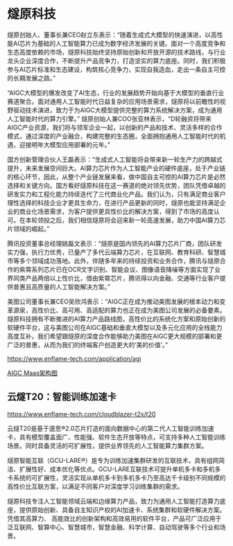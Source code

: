 # 燧原科技

燧原创始人、董事长兼CEO赵立东表示：“随着生成式大模型的快速演进，以高性能AI芯片为基础的人工智能算力已成为数字经济发展的关键。面对一个高度竞争和生态高度依赖的市场，燧原科技始终坚持原始创新和开放开源的技术路线，与行业龙头企业深度合作，不断提升产品竞争力，打造坚实的算力底座。同时，我们积极参与AI芯片标准和生态建设，构筑核心竞争力，实现自我造血，走出一条自主可控的长期发展之路。”



“AIGC大模型的爆发改变了AI生态，行业的发展趋势开始向基于大模型的垂直行业赛道聚合。面对通用人工智能时代日益复杂的应用场景需求，燧原将以前瞻性的视野驱动技术演进，致力于为AIGC大模型提供完整的算力系统解决方案，成为通用人工智能时代的算力引擎。” 燧原创始人兼COO张亚林表示，“D轮融资将带来AIGC产业资源，我们将与领军企业一起，以创新的产品和技术、灵活多样的合作模式，通过深度的产业融合，构建完整的生态圈，全面拥抱通用人工智能时代的机遇，迎接明年大模型应用部署的元年。”



国方创新管理合伙人王磊表示：“生成式人工智能将会带来新一轮生产力的跨越式提升，未来发展空间巨大。AI算力芯片作为人工智能产业的硬件底座，处于产业链的核心环节，因此，从整个产业链发展来看，做中国自主可控的AI算力芯片是必然选择和关键方向。国方看好燧原科技在这一赛道的绝对领先优势，团队凭借卓越的研发实力和工程化能力持续迭代了三代商业化产品。我们认为，只有满足商业客户理性选择的科技企业才更具生命力，在进行产品更新的同时，燧原也能坚持满足企业的商业化场景需求，为客户提供更具性价比的解决方案，得到了市场的高度认可。在本轮领投之后，我们相信燧原将会迎来新一轮高速发展，助力中国AI算力芯片领域的崛起。”



腾讯投资董事总经理姚磊文表示：“燧原是国内领先的AI算力芯片厂商，团队研发实力强，执行力优秀，已量产了多代云端算力芯片，在互联网、教育科研、智慧城市等多个领域成功落地。此外，伴随多年来的持续投资和业务合作，腾讯与燧原合作的紫霄系列芯片已在OCR文字识别、智能会议、图像语音降噪等方面实现了业界同类产品两倍以上性价比，借由紫霄芯片，腾讯得以向金融、交通等行业客户提供普惠且高质量的人工智能解决方案。”



美图公司董事长兼CEO吴欣鸿表示：“AIGC正在成为推动美图发展的根本动力和变革源泉，高性价比、高可用、高适配的算力也正在成为美图公司发展的必备要素。燧原科技拥有不断推进的AI算力产品路线图，高性价比的系统化方案和原始创新的软硬件平台，这与美图公司在AIGC基础和垂直大模型以及多元化应用的全栈能力高度互补。我们希望跟燧原的深度合作能够助力美图在AIGC更大规模的部署和更广泛的普惠，从而为我们的终端客户创造更大的‘美的价值’。”

https://www.enflame-tech.com/application/agi

[AIGC Maas架构图](./enflame_maas_arch.png)


## 云燧T20：智能训练加速卡

https://www.enflame-tech.com/cloudblazer-t2x/t20

云燧T20是基于邃思®2.0芯片打造的面向数据中心的第二代人工智能训练加速卡，具有模型覆盖面广、性能强、软件生态开放等特点，可支持多种人工智能训练场景。同时具备灵活的可扩展性，提供业界领先的人工智能算力集群方案。


燧原智能互联（GCU-LARE®）是专为训练加速集群研发的互联技术，具有组网简洁、扩展性好、成本优化等优点。GCU-LARE互联技术可提升单机多卡和多机多卡系统的可扩展性，灵活实现从单机多卡到多机多卡乃至高达千卡级别不同规模的高性价比互联方案，以满足不同客户对深度学习训练集群的需求。


燧原科技专注人工智能领域云端和边缘算力产品，致力为通用人工智能打造算力底座，提供原始创新、具备自主知识产权的AI加速卡、系统集群和软硬件解决方案。凭借其高算力、 高能效比的创新架构和高效易用的软件平台，产品可广泛应用于泛互联网、智算中心、智慧城市，智慧金融、科学计算、自动驾驶等多个行业和场景。


